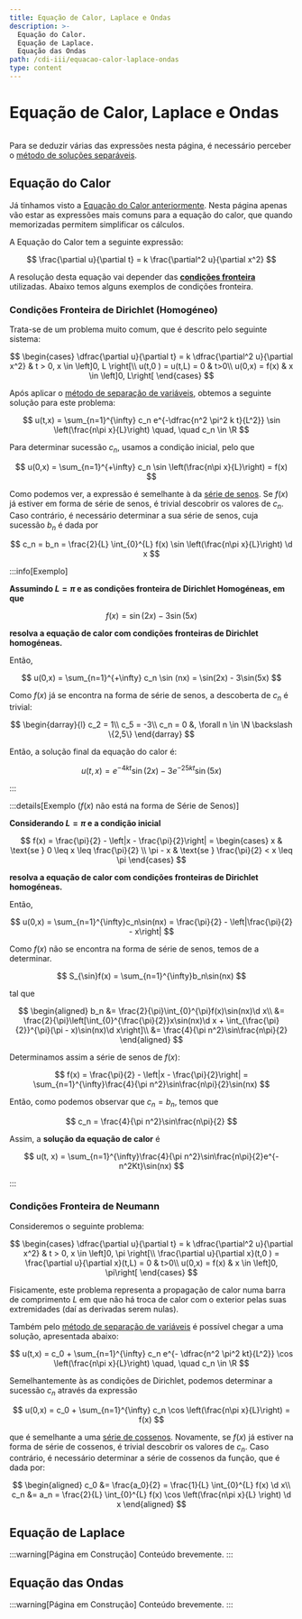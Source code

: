 ```yaml
---
title: Equação de Calor, Laplace e Ondas
description: >-
  Equação do Calor.
  Equação de Laplace.
  Equação das Ondas
path: /cdi-iii/equacao-calor-laplace-ondas
type: content
---
```


# Equação de Calor, Laplace e Ondas

```toc

```

Para se deduzir várias das expressões nesta página, é necessário perceber o [método de soluções separáveis](/cdi-iii/equacao-calor-solucoes-separaveis#soluções-separáveis).

## Equação do Calor

Já tínhamos visto a [Equação do Calor anteriormente](/cdi-iii/equacao-calor-solucoes-separaveis).
Nesta página apenas vão estar as expressões mais comuns para a equação do calor, que quando memorizadas permitem simplificar os cálculos.

A Equação do Calor tem a seguinte expressão:

$$
\frac{\partial u}{\partial t} = k \frac{\partial^2 u}{\partial x^2}
$$

A resolução desta equação vai depender das [**condições fronteira**](color:yellow) utilizadas.
Abaixo temos alguns exemplos de condições fronteira.

### Condições Fronteira de Dirichlet (Homogéneo)

Trata-se de um problema muito comum, que é descrito pelo seguinte sistema:

$$
\begin{cases}
\dfrac{\partial u}{\partial t} = k \dfrac{\partial^2 u}{\partial x^2} & t > 0, x \in \left]0, L \right[\\
u(t,0 ) = u(t,L) = 0 & t>0\\
u(0,x) = f(x) & x \in \left]0, L\right[
\end{cases}
$$

Após aplicar o [método de separação de variáveis](/cdi-iii/equacao-calor-solucoes-separaveis#soluções-separáveis),
obtemos a seguinte solução para este problema:

$$
u(t,x) = \sum_{n=1}^{\infty} c_n e^{-\dfrac{n^2 \pi^2 k t}{L^2}} \sin \left(\frac{n\pi x}{L}\right) \quad, \quad c_n \in \R
$$

Para determinar sucessão $c_n$, usamos a condição inicial, pelo que

$$
u(0,x) = \sum_{n=1}^{+\infty} c_n \sin \left(\frac{n\pi x}{L}\right) = f(x)
$$

Como podemos ver, a expressão é semelhante à da [série de senos](/cdi-iii/serie-fourier#série-de-senos).
Se $f(x)$ já estiver em forma de série de senos, é trivial descobrir os valores de $c_n$.
Caso contrário, é necessário determinar a sua série de senos, cuja sucessão $b_n$ é dada por

$$
c_n = b_n = \frac{2}{L} \int_{0}^{L} f(x) \sin \left(\frac{n\pi x}{L}\right) \d x
$$

:::info[Exemplo]

**Assumindo $L = \pi$ e as condições fronteira de Dirichlet Homogéneas, em que**

$$
f(x) = \sin(2x) - 3\sin(5x)
$$

**resolva a equação de calor com condições fronteiras de Dirichlet homogéneas.**

Então,

$$
u(0,x) = \sum_{n=1}^{+\infty} c_n \sin (nx) = \sin(2x) - 3\sin(5x)
$$

Como $f(x)$ já se encontra na forma de série de senos, a descoberta de $c_n$ é trivial:

$$
\begin{darray}{l}
c_2 = 1\\
c_5 = -3\\
c_n = 0 &, \forall n \in \N \backslash \{2,5\}
\end{darray}
$$

Então, a solução final da equação do calor é:

$$
u(t,x) = e^{-4kt} \sin(2x) - 3 e^{-25 kt} \sin(5x)
$$

:::

:::details[Exemplo ($f(x)$ não está na forma de Série de Senos)]

**Considerando $L=\pi$ e a condição inicial**

$$
f(x) = \frac{\pi}{2} - \left|x - \frac{\pi}{2}\right| = \begin{cases}
x & \text{se } 0 \leq x \leq \frac{\pi}{2} \\
\pi - x & \text{se } \frac{\pi}{2} < x \leq \pi
\end{cases}
$$

**resolva a equação de calor com condições fronteiras de Dirichlet homogéneas.**

Então,

$$
u(0,x) = \sum_{n=1}^{\infty}c_n\sin(nx) = \frac{\pi}{2} - \left|\frac{\pi}{2} - x\right|
$$

Como $f(x)$ não se encontra na forma de série de senos, temos de a determinar.

$$
S_{\sin}f(x) = \sum_{n=1}^{\infty}b_n\sin(nx)
$$

tal que

$$
\begin{aligned}
b_n &= \frac{2}{\pi}\int_{0}^{\pi}f(x)\sin(nx)\d x\\
&= \frac{2}{\pi}\left[\int_{0}^{\frac{\pi}{2}}x\sin(nx)\d x + \int_{\frac{\pi}{2}}^{\pi}(\pi - x)\sin(nx)\d x\right]\\
&= \frac{4}{\pi n^2}\sin\frac{n\pi}{2}
\end{aligned}
$$

Determinamos assim a série de senos de $f(x)$:

$$
f(x) = \frac{\pi}{2} - \left|x - \frac{\pi}{2}\right| = \sum_{n=1}^{\infty}\frac{4}{\pi n^2}\sin\frac{n\pi}{2}\sin(nx)
$$

Então, como podemos observar que $c_n = b_n$, temos que

$$
c_n = \frac{4}{\pi n^2}\sin\frac{n\pi}{2}
$$

Assim, a **solução da equação de calor** é

$$
u(t, x) = \sum_{n=1}^{\infty}\frac{4}{\pi n^2}\sin\frac{n\pi}{2}e^{-n^2Kt}\sin(nx)
$$

:::

### Condições Fronteira de Neumann

Consideremos o seguinte problema:

$$
\begin{cases}
\dfrac{\partial u}{\partial t} = k \dfrac{\partial^2 u}{\partial x^2} & t > 0, x \in \left]0, \pi \right[\\
\frac{\partial u}{\partial x}(t,0 ) = \frac{\partial u}{\partial x}(t,L) = 0 & t>0\\
u(0,x) = f(x) & x \in \left]0, \pi\right[
\end{cases}
$$

Fisicamente, este problema representa a propagação de calor numa barra de comprimento $L$ em que não há
troca de calor com o exterior pelas suas extremidades (daí as derivadas serem nulas).

Também pelo [método de separação de variáveis](/cdi-iii/equacao-calor-solucoes-separaveis#soluções-separáveis)
é possível chegar a uma solução, apresentada abaixo:

$$
u(t,x) = c_0 + \sum_{n=1}^{\infty} c_n e^{- \dfrac{n^2 \pi^2 kt}{L^2}} \cos \left(\frac{n\pi x}{L}\right) \quad, \quad c_n \in \R
$$

Semelhantemente às as condições de Dirichlet, podemos determinar a sucessão $c_n$ através da expressão

$$
u(0,x) = c_0 + \sum_{n=1}^{\infty} c_n \cos \left(\frac{n\pi x}{L}\right) = f(x)
$$

que é semelhante a uma [série de cossenos](/cdi-iii/serie-fourier#série-de-cossenos).
Novamente, se $f(x)$ já estiver na forma de série de cossenos, é trivial descobrir os valores de $c_n$.
Caso contrário, é necessário determinar a série de cossenos da função, que é dada por:

$$
\begin{aligned}
c_0 &= \frac{a_0}{2} = \frac{1}{L} \int_{0}^{L} f(x) \d x\\
c_n &= a_n = \frac{2}{L} \int_{0}^{L} f(x) \cos \left(\frac{n\pi x}{L} \right) \d x
\end{aligned}
$$

## Equação de Laplace

:::warning[Página em Construção]
Conteúdo brevemente.
:::

## Equação das Ondas

:::warning[Página em Construção]
Conteúdo brevemente.
:::
